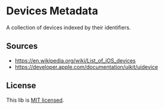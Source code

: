 # Devices Metadata

A collection of devices indexed by their identifiers.

## Sources

* https://en.wikipedia.org/wiki/List_of_iOS_devices
* https://developer.apple.com/documentation/uikit/uidevice

## License

This lib is [MIT licensed](./LICENSE).
